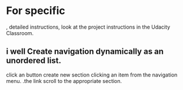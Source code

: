 

# For specific
, detailed instructions, look at the project instructions in the Udacity Classroom.
## i well Create navigation dynamically as an unordered list.
 click an button create new section
 clicking an item from the navigation menu.
 .the link scroll to the appropriate section.

 
